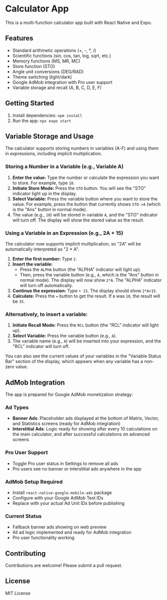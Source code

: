 # Calculator App

This is a multi-function calculator app built with React Native and Expo.

## Features

*   Standard arithmetic operations (+, -, \*, /)
*   Scientific functions (sin, cos, tan, log, sqrt, etc.)
*   Memory functions (MS, MR, MC)
*   Store function (STO)
*   Angle unit conversions (DEG/RAD)
*   Theme switching (light/dark)
*   Google AdMob integration with Pro user support
*   Variable storage and recall (A, B, C, D, E, F)

## Getting Started

1.  Install dependencies: `npm install`
2.  Run the app: `npx expo start`

## Variable Storage and Usage

The calculator supports storing numbers in variables (A-F) and using them in expressions, including implicit multiplication.

### Storing a Number in a Variable (e.g., Variable A)

1.  <b>Enter the value:</b> Type the number or calculate the expression you want to store. For example, type `10`.
2.  <b>Initiate Store Mode:</b> Press the `STO` button. You will see the "STO" indicator light up in the display.
3.  <b>Select Variable:</b> Press the variable button where you want to store the value. For example, press the button that currently shows `STO->A` (which is the "Ans" button in normal mode).
4.  The value (e.g., `10`) will be stored in variable `A`, and the "STO" indicator will turn off. The display will show the stored value as the result.

### Using a Variable in an Expression (e.g., 2A + 15)

The calculator now supports implicit multiplication, so "2A" will be automatically interpreted as "2 * A".

1.  <b>Enter the first number:</b> Type `2`.
2.  <b>Insert the variable:</b>
    *   Press the `ALPHA` button (the "ALPHA" indicator will light up).
    *   Then, press the variable button (e.g., `A`, which is the "Ans" button in normal mode).
    The display will now show `2*A`. The "ALPHA" indicator will turn off automatically.
3.  <b>Continue the expression:</b> Type `+ 15`. The display should show `2*A+15`.
4.  <b>Calculate:</b> Press the `=` button to get the result. If `A` was `10`, the result will be `35`.

### Alternatively, to insert a variable:

1.  <b>Initiate Recall Mode:</b> Press the `RCL` button (the "RCL" indicator will light up).
2.  <b>Select Variable:</b> Press the variable button (e.g., `A`).
3.  The variable name (e.g., `A`) will be inserted into your expression, and the "RCL" indicator will turn off.

You can also see the current values of your variables in the "Variable Status Bar" section of the display, which appears when any variable has a non-zero value.

## AdMob Integration

The app is prepared for Google AdMob monetization strategy:

### Ad Types
- **Banner Ads**: Placeholder ads displayed at the bottom of Matrix, Vector, and Statistics screens (ready for AdMob integration)
- **Interstitial Ads**: Logic ready for showing after every 10 calculations on the main calculator, and after successful calculations on advanced screens

### Pro User Support
- Toggle Pro user status in Settings to remove all ads
- Pro users see no banner or interstitial ads anywhere in the app

### AdMob Setup Required
- Install `react-native-google-mobile-ads` package
- Configure with your Google AdMob Test IDs
- Replace with your actual Ad Unit IDs before publishing

### Current Status
- Fallback banner ads showing on web preview
- All ad logic implemented and ready for AdMob integration
- Pro user functionality working

## Contributing

Contributions are welcome! Please submit a pull request.

## License

MIT License
